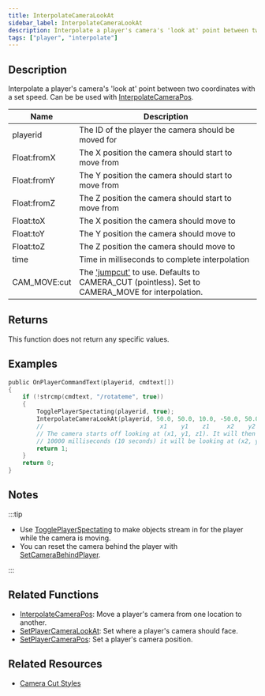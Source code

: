 ```yaml
---
title: InterpolateCameraLookAt
sidebar_label: InterpolateCameraLookAt
description: Interpolate a player's camera's 'look at' point between two coordinates with a set speed.
tags: ["player", "interpolate"]
---
```


## Description

Interpolate a player's camera's 'look at' point between two coordinates with a set speed. Can be be used with [InterpolateCameraPos](InterpolateCameraPos).

| Name         | Description                                                                                                                     |
| ------------ | ------------------------------------------------------------------------------------------------------------------------------- |
| playerid     | The ID of the player the camera should be moved for                                                                             |
| Float:fromX  | The X position the camera should start to move from                                                                             |
| Float:fromY  | The Y position the camera should start to move from                                                                             |
| Float:fromZ  | The Z position the camera should start to move from                                                                             |
| Float:toX    | The X position the camera should move to                                                                                        |
| Float:toY    | The Y position the camera should move to                                                                                        |
| Float:toZ    | The Z position the camera should move to                                                                                        |
| time         | Time in milliseconds to complete interpolation                                                                                  |
| CAM_MOVE:cut | The ['jumpcut'](../resources/cameracutstyles) to use. Defaults to CAMERA_CUT (pointless). Set to CAMERA_MOVE for interpolation. |

## Returns

This function does not return any specific values.

## Examples

```c
public OnPlayerCommandText(playerid, cmdtext[])
{
    if (!strcmp(cmdtext, "/rotateme", true))
    {
        TogglePlayerSpectating(playerid, true);
        InterpolateCameraLookAt(playerid, 50.0, 50.0, 10.0, -50.0, 50.0, 10.0, 10000, CAMERA_MOVE);
        //                                 x1    y1    z1     x2    y2    z2
        // The camera starts off looking at (x1, y1, z1). It will then rotate and after
        // 10000 milliseconds (10 seconds) it will be looking at (x2, y2, z2).
        return 1;
    }
    return 0;
}
```

## Notes

:::tip

- Use [TogglePlayerSpectating](TogglePlayerSpectating) to make objects stream in for the player while the camera is moving.
- You can reset the camera behind the player with [SetCameraBehindPlayer](SetCameraBehindPlayer).

:::

## Related Functions

- [InterpolateCameraPos](InterpolateCameraPos): Move a player's camera from one location to another.
- [SetPlayerCameraLookAt](SetPlayerCameraLookAt): Set where a player's camera should face.
- [SetPlayerCameraPos](SetPlayerCameraPos): Set a player's camera position.

## Related Resources

- [Camera Cut Styles](../resources/cameracutstyles)
